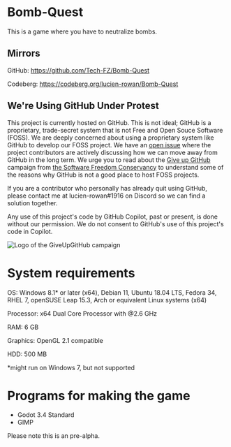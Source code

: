 # Bomb-Quest
This is a game where you have to neutralize bombs.

## Mirrors

GitHub: https://github.com/Tech-FZ/Bomb-Quest

Codeberg: https://codeberg.org/lucien-rowan/Bomb-Quest

## We're Using GitHub Under Protest

This project is currently hosted on GitHub.  This is not ideal; GitHub is a
proprietary, trade-secret system that is not Free and Open Souce Software
(FOSS).  We are deeply concerned about using a proprietary system like GitHub
to develop our FOSS project.  We have an
[open issue](https://github.com/Tech-FZ/Bomb-Quest/issues/8) where the
project contributors are actively discussing how we can move away from GitHub
in the long term.  We urge you to read about the
[Give up GitHub](https://GiveUpGitHub.org) campaign from
[the Software Freedom Conservancy](https://sfconservancy.org) to understand
some of the reasons why GitHub is not a good place to host FOSS projects.

If you are a contributor who personally has already quit using GitHub, please 
contact me at lucien-rowan#1916 on Discord so we can find a solution together.

Any use of this project's code by GitHub Copilot, past or present, is done
without our permission.  We do not consent to GitHub's use of this project's
code in Copilot.

![Logo of the GiveUpGitHub campaign](https://sfconservancy.org/img/GiveUpGitHub.png)

# System requirements
OS: Windows 8.1* or later (x64), Debian 11, Ubuntu 18.04 LTS, Fedora 34, RHEL 7, openSUSE Leap 15.3, Arch or equivalent Linux systems (x64)

Processor: x64 Dual Core Processor with @2.6 GHz

RAM: 6 GB

Graphics: OpenGL 2.1 compatible

HDD: 500 MB

*might run on Windows 7, but not supported

# Programs for making the game
- Godot 3.4 Standard
- GIMP

Please note this is an pre-alpha.
